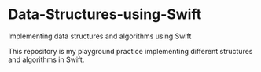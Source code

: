 # Data-Structures-using-Swift
Implementing data structures and algorithms using Swift

This repository is my playground practice implementing different structures and algorithms in Swift. 
